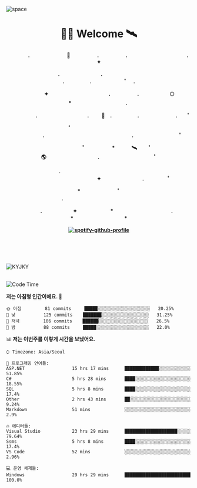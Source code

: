 ![space](https://user-images.githubusercontent.com/93513959/153272999-db6423b1-a80f-4b72-bf4c-7be2c9d6d328.png)



<h1 align="center">👨‍🚀 Welcome  🛰︎</h1>
<h4 align='center'>
<p align="center">　　　　.　　　　　　  　🌠　　　   　. 　　　　　.　　　　　　　　　　　  . 　　　 　       ✦     </p>
<p align="center">.　　　　　　　　.　　  　　　　  　 　　　　　　　　　　　.　　　　　.　　　　   　 ﾟ             　.        </p>
<p align="center">　　　　✦　　　　　  　　　　    　. 　　　　　.　　　　　　🌕　*　　　　　　　　　　  . 　　　 　            </p>
<p align="center">　　  　         　　. 　　　　   　 　　　.     　   　🚀　.　　　　　.　　　   　　　 .             　 ﾟ   </p>
<p align="center">　　ﾟ　　　　　　　　  　　　　   　 　　　　.　　　　　　　　　　　　　　　　　.   　　　            　  　　　ﾟ</p>
<p align="center"> 　　　　　　　ﾟ　　　 　　*　　   🛰︎　 　ﾟ　　　　🌎　　　　　　　　　　.　　　　　　　   　　  ﾟ          　   </p>
<p align="center">.　　　　　　　　　　  　　　　   　 　　　　　　　　　　　　 ✦　　　　　　　　.　   　　             ﾟ　  　　   </p>
<p align="center">　　　*　　　　　　  　ﾟ　　   　 　　　　.　　　　　　　　　　　　　　　　   　　            　  　　            </p>
<p align="center">　　　.　　　　　　✦  　　　　　   *　 　　　　　　　　　　.　　　　　　　*　　　　　   　              　  　*　  </p>

[![spotify-github-profile](https://spotify-github-profile.vercel.app/api/view?uid=316vepr7x7ia45xvcuqyysvtmpfe&cover_image=true&theme=novatorem&bar_color=37bac3&bar_color_cover=false)](https://spotify-github-profile.vercel.app/api/view?uid=316vepr7x7ia45xvcuqyysvtmpfe&redirect=true)

</h4>

<br>
<br>
<br>

<p align="left"><img src="https://github-readme-stats.vercel.app/api/top-langs?username=KYJKY&show_icons=true&locale=en&layout=compact&theme=radical" alt="KYJKY" />
<!--<img src="https://github-readme-stats.vercel.app/api?username=KYJKY&show_icons=true&locale=en&theme=radical" alt="KYJKY" />--> <br><br></p>

<!--START_SECTION:waka-->
![Code Time](http://img.shields.io/badge/Code%20Time-642%20hrs%2011%20mins-blue)

**저는 아침형 인간이에요. 🐤** 

```text
🌞 아침         81 commits     █████░░░░░░░░░░░░░░░░░░░░   20.25% 
🌆 낮　         125 commits    ███████░░░░░░░░░░░░░░░░░░   31.25% 
🌃 저녁         106 commits    ██████░░░░░░░░░░░░░░░░░░░   26.5% 
🌙 밤　         88 commits     █████░░░░░░░░░░░░░░░░░░░░   22.0%

```


📊 **저는 이번주를 이렇게 시간을 보냈어요.** 

```text
⌚︎ Timezone: Asia/Seoul

💬 프로그래밍 언어들: 
ASP.NET                  15 hrs 17 mins      █████████████░░░░░░░░░░░░   51.85% 
C#                       5 hrs 28 mins       ████░░░░░░░░░░░░░░░░░░░░░   18.55% 
SQL                      5 hrs 8 mins        ████░░░░░░░░░░░░░░░░░░░░░   17.4% 
Other                    2 hrs 43 mins       ██░░░░░░░░░░░░░░░░░░░░░░░   9.24% 
Markdown                 51 mins             ░░░░░░░░░░░░░░░░░░░░░░░░░   2.9%

🔥 에디터들: 
Visual Studio            23 hrs 29 mins      ████████████████████░░░░░   79.64% 
Ssms                     5 hrs 8 mins        ████░░░░░░░░░░░░░░░░░░░░░   17.4% 
VS Code                  52 mins             ░░░░░░░░░░░░░░░░░░░░░░░░░   2.96%

💻 운영 체제들: 
Windows                  29 hrs 29 mins      █████████████████████████   100.0%

```


<!--END_SECTION:waka-->
